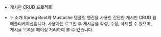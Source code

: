  - 게시판 CRUD 프로젝트

- ✨ 소개
Spring Boot와 Mustache 템플릿 엔진을 사용한 간단한 게시판 CRUD 웹 애플리케이션입니다.
사용자는 로그인 후 게시글을 작성, 수정, 삭제할 수 있으며, 게시글 목록을 페이징 처리하여 볼 수 있습니다.
